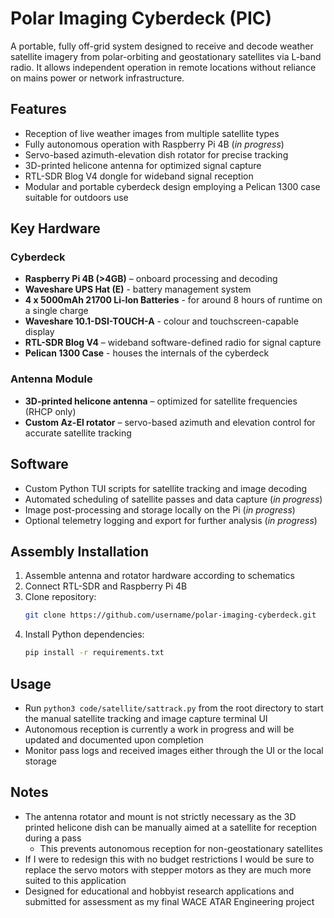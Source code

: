 # Polar Imaging Cyberdeck (PIC)

A portable, fully off-grid system designed to receive and decode weather satellite imagery from polar-orbiting and geostationary satellites via L-band radio. It allows independent operation in remote locations without reliance on mains power or network infrastructure.

## Features

- Reception of live weather images from multiple satellite types
- Fully autonomous operation with Raspberry Pi 4B (*in progress*)
- Servo-based azimuth-elevation dish rotator for precise tracking
- 3D-printed helicone antenna for optimized signal capture
- RTL-SDR Blog V4 dongle for wideband signal reception
- Modular and portable cyberdeck design employing a Pelican 1300 case suitable for outdoors use

## Key Hardware
### Cyberdeck
- **Raspberry Pi 4B (>4GB)** – onboard processing and decoding
- **Waveshare UPS Hat (E)** - battery management system
- **4 x 5000mAh 21700 Li-Ion Batteries** - for around 8 hours of runtime on a single charge
- **Waveshare 10.1-DSI-TOUCH-A** - colour and touchscreen-capable display
- **RTL-SDR Blog V4** – wideband software-defined radio for signal capture
- **Pelican 1300 Case** - houses the internals of the cyberdeck

### Antenna Module
- **3D-printed helicone antenna** – optimized for satellite frequencies (RHCP only)
- **Custom Az-El rotator** – servo-based azimuth and elevation control for accurate satellite tracking

## Software

- Custom Python TUI scripts for satellite tracking and image decoding
- Automated scheduling of satellite passes and data capture (*in progress*)
- Image post-processing and storage locally on the Pi (*in progress*)
- Optional telemetry logging and export for further analysis (*in progress*)

## Assembly Installation

1. Assemble antenna and rotator hardware according to schematics
2. Connect RTL-SDR and Raspberry Pi 4B
3. Clone repository:
   ```bash
   git clone https://github.com/username/polar-imaging-cyberdeck.git
4. Install Python dependencies:
   ```bash
   pip install -r requirements.txt

## Usage

- Run `python3 code/satellite/sattrack.py` from the root directory to start the manual satellite tracking and image capture terminal UI
- Autonomous reception is currently a work in progress and will be updated and documented upon completion
- Monitor pass logs and received images either through the UI or the local storage

## Notes

- The antenna rotator and mount is not strictly necessary as the 3D printed helicone dish can be manually aimed at a satellite for reception during a pass
  - This prevents autonomous reception for non-geostationary satellites
- If I were to redesign this with no budget restrictions I would be sure to replace the servo motors with stepper motors as they are much more suited to this application
- Designed for educational and hobbyist research applications and submitted for assessment as my final WACE ATAR Engineering project

